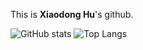 This is **Xiaodong Hu**'s github.

![GitHub stats](https://github-readme-stats.vercel.app/api?username=xiaodong-hu&show_icons=true&rank_icon=github)
![Top Langs](https://github-readme-stats.vercel.app/api/top-langs/?username=xiaodong-hu&exclude_repo=github-readme-stats,xiaodong-hu.github.io,dotfile,Research-Notes,Xournalpp-Notes,FCI_ProjWfc,SATHE,CV,ustc-bachelor-dissertation,Self-Energy-of-Electron-Phonon-Interaction,Physical-Phase-Recognition-by-Machine-Learning,Category-Theory,Quantum-Field-Theory-in-Statistical-Physics,QFT-Notes&hide=javascript,css,html,shell,tex,ipynb&custom_title=Langauges&text_bold=true)

<!--
  
-->
